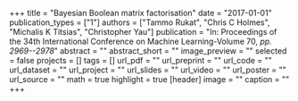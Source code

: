 +++
title = "Bayesian Boolean matrix factorisation"
date = "2017-01-01"
publication_types = ["1"]
authors = ["Tammo Rukat", "Chris C Holmes", "Michalis K Titsias", "Christopher Yau"]
publication = "In: Proceedings of the 34th International Conference on Machine Learning-Volume 70, _pp. 2969--2978_"
abstract = ""
abstract_short = ""
image_preview = ""
selected = false
projects = []
tags = []
url_pdf = ""
url_preprint = ""
url_code = ""
url_dataset = ""
url_project = ""
url_slides = ""
url_video = ""
url_poster = ""
url_source = ""
math = true
highlight = true
[header]
image = ""
caption = ""
+++
